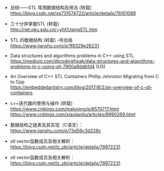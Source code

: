 * 总结——STL 常用数据结构及用法 (转载)<br>
https://blog.csdn.net/xp731574722/article/details/76101089

* 三十分钟掌握STL (转载)<br>
http://net.pku.edu.cn/~yhf/UsingSTL.htm

* STL 的数据结构 (转载) -待总结<br>
https://www.jianshu.com/p/1f8329e26231

* Data structures and algorithms problems in C++ using STL<br>
https://medium.com/@codingfreak/data-structures-and-algorithms-problems-in-c-using-stl-7900a6ddb1d4 (US)

* An Overview of C++ STL Containers   Phillip Johnston  Migrating from C to Cpp<br> 
https://embeddedartistry.com/blog/2017/8/2/an-overview-of-c-stl-containers

* c++迭代器的使用与操作 (转载)<br>
https://www.cnblogs.com/maluning/p/8570717.html<br>
https://www.cnblogs.com/xiaojianliu/articles/8990269.html

* 数据结构之链表及其实现（C语言）：<br>
https://www.jianshu.com/p/73d56c3d228c

* stl vector函数成员及相关解析：<br>
https://blog.csdn.net/lz_obj/article/details/78972231

* stl vector函数成员及相关解析：<br>
https://blog.csdn.net/lz_obj/article/details/78972231

